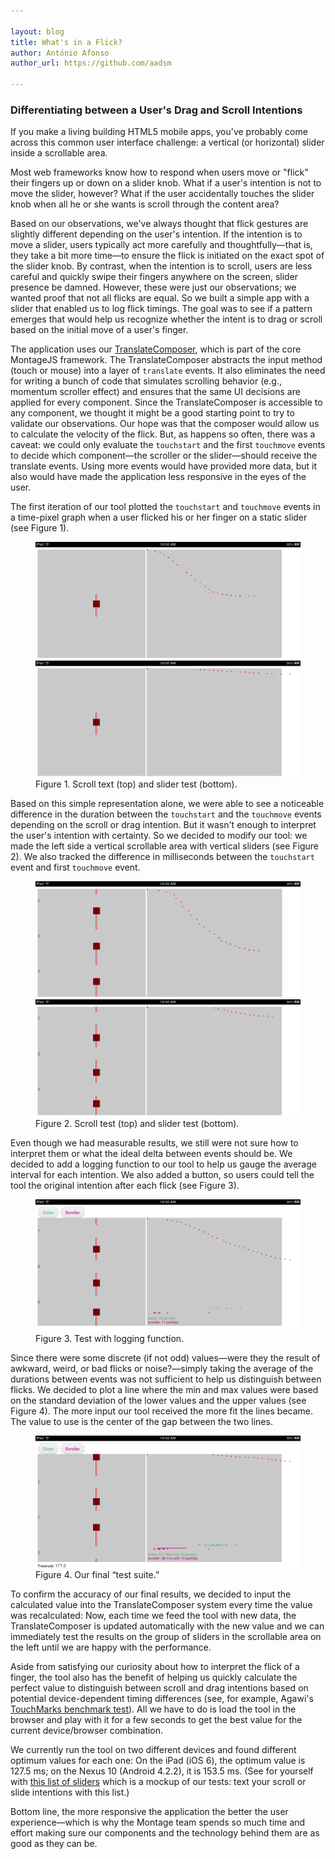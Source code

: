 ```yaml
---

layout: blog
title: What's in a Flick?
author: António Afonso
author_url: https://github.com/aadsm

---
```


### Differentiating between a User's Drag and Scroll Intentions

If you make a living building HTML5 mobile apps, you've probably come across this common user interface challenge: a vertical (or horizontal) slider inside a scrollable area.

Most web frameworks know how to respond when users move or "flick" their fingers up or down on a slider knob. What if a user's intention is not to move the slider, however? What if the user accidentally touches the slider knob when all he or she wants is scroll through the content area?

Based on our observations, we've always thought that flick gestures are slightly different depending on the user's intention. If the intention is to move a slider, users typically act more carefully and thoughtfully—that is, they take a bit more time—to ensure the flick is initiated on the exact spot of the slider knob. By contrast, when the intention is to scroll, users are less careful and quickly swipe their fingers anywhere on the screen, slider presence be damned. However, these were just our observations; we wanted proof that not all flicks are equal. So we built a simple app with a slider that enabled us to log flick timings. The goal was to see if a pattern emerges that would help us recognize whether the intent is to drag or scroll based on the initial move of a user's finger.

The application uses our [TranslateComposer](http://montagejs.org/api/TranslateComposer.html), which is part of the core MontageJS framework. The TranslateComposer abstracts the input method (touch or mouse) into a layer of `translate` events. It also eliminates the need for writing a bunch of code that simulates scrolling behavior (e.g., momentum scroller effect) and ensures that the same UI decisions are applied for every component. Since the TranslateComposer is accessible to any component, we thought it might be a good starting point to try to validate our observations. Our hope was that the composer would allow us to calculate the velocity of the flick. But, as happens so often, there was a caveat: we could only evaluate the `touchstart` and the first `touchmove` events to decide which component—the scroller or the slider—should receive the translate events. Using more events would have provided more data, but it also would have made the application less responsive in the eyes of the user.

The first iteration of our tool plotted the `touchstart` and `touchmove` events in a time-pixel graph when a user flicked his or her finger on a static slider (see Figure 1).

<figure>
	<img src="/images/blog/flick-fig01a-sc.png" alt="Scroll test">
	<img src="/images/blog/flick-fig01b-sl.png" alt="Slider test">
	<figcaption>Figure 1. Scroll text (top) and slider test (bottom).</figcaption>
</figure>

Based on this simple representation alone, we were able to see a noticeable difference in the duration between the `touchstart` and the `touchmove` events depending on the scroll or drag intention. But it wasn't enough to interpret the user's intention with certainty. So we decided to modify our tool: we made the left side a vertical scrollable area with vertical sliders (see Figure 2). We also tracked the difference in milliseconds between the `touchstart` event and first `touchmove` event.

<figure>
	<img src="/images/blog/flick-fig02a-sc.png" alt="Scroll test">
	<img src="/images/blog/flick-fig02b-sl.png" alt="Scroll test">
	<figcaption>Figure 2. Scroll test (top) and slider test (bottom).</figcaption>
</figure>

Even though we had measurable results, we still were not sure how to interpret them or what the ideal delta between events should be. We decided to add a logging function to our tool to help us gauge the average interval for each intention. We also added a button, so users could tell the tool the original intention after each flick (see Figure 3).

<figure>
	<img src="/images/blog/flick-fig03.png" alt="Scroll test">
	<figcaption>Figure 3. Test with logging function.</figcaption>
</figure>

Since there were some discrete (if not odd) values—were they the result of awkward, weird, or bad flicks or noise?—simply taking the average of the durations between events was not sufficient to help us distinguish between flicks. We decided to plot a line where the min and max values were based on the standard deviation of the lower values and the upper values (see Figure 4). The more input our tool received the more fit the lines became. The value to use is the center of the gap between the two lines.

<figure>
	<img src="/images/blog/flick-fig04.png" alt="Scroll test">
	<figcaption>Figure 4. Our final “test suite.”</figcaption>
</figure>

To confirm the accuracy of our final results, we decided to input the calculated value into the TranslateComposer system every time the value was recalculated: Now, each time we feed the tool with new data, the TranslateComposer is updated automatically with the new value and we can immediately test the results on the group of sliders in the scrollable area on the left until we are happy with the performance.

Aside from satisfying our curiosity about how to interpret the flick of a finger, the tool also has the benefit of helping us quickly calculate the perfect value to distinguish between scroll and drag intentions based on potential device-dependent timing differences (see, for example, Agawi's <a href="http://http://venturebeat.com/2013/09/19/apples-iphone-5-touchscreen-is-2-5-times-faster-than-android-devices/" target="_blank">TouchMarks benchmark test</a>). All we have to do is load the tool in the browser and play with it for a few seconds to get the best value for the current device/browser combination.

We currently run the tool on two different devices and found different optimum values for each one: On the iPad (iOS 6), the optimum value is 127.5 ms; on the Nexus 10 (Android 4.2.2), it is 153.5 ms. (See for yourself with <a href="/blog/2013-11-08-what-is-in-a-flick/" target="_blank">this list of sliders</a> which is a mockup of our tests: text your scroll or slide intentions with this list.)

Bottom line, the more responsive the application the better the user experience—which is why the Montage team spends so much time and effort making sure our components and the technology behind them are as good as they can be.